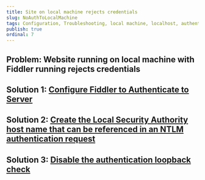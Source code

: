 ```yaml
---
title: Site on local machine rejects credentials
slug: NoAuthToLocalMachine
tags: Configuration, Troubleshooting, local machine, localhost, authentication, credentials
publish: true
ordinal: 7
---
```


Problem: Website running on local machine with Fiddler running rejects credentials
----------------------------------------------------------------------------------

Solution 1: [Configure Fiddler to Authenticate to Server][1]
------------------------------------------------------------

Solution 2: [Create the Local Security Authority host name that can be referenced in an NTLM authentication request][2]
-----------------------------------------------------------------------------------------------------------------------

Solution 3: [Disable the authentication loopback check][2]
----------------------------------------------------------

[1]: ../Task/AuthenticateWithCBT
[2]: http://support.microsoft.com/kb/926642
